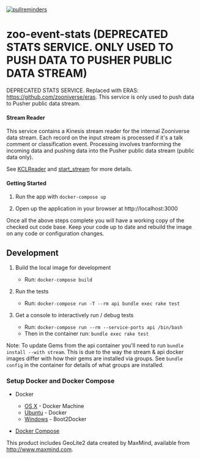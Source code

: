 [![pullreminders](https://pullreminders.com/badge.svg)](https://pullreminders.com?ref=badge)

# zoo-event-stats (DEPRECATED STATS SERVICE. ONLY USED TO PUSH DATA TO PUSHER PUBLIC DATA STREAM)

DEPRECATED STATS SERVICE. Replaced with ERAS: https://github.com/zooniverse/eras. This service is only used to push data to Pusher public data stream. 

#### Stream Reader

This service contains a Kinesis stream reader for the internal Zooniverse data stream.
Each record on the input stream is processed if it's a talk comment or classification event.
Processing involves tranforming the incoming data and
pushing data into the Pusher public data stream (public data only).

See [KCLReader](./lib/input/kcl_reader.rb) and [start_stream](./bin/start_stream) for more details.


#### Getting Started

1. Run the app with `docker-compose up`

0. Open up the application in your browser at http://localhost:3000

Once all the above steps complete you will have a working copy of the checked out code base. Keep your code up to date and rebuild the image on any code or configuration changes.

## Development

1. Build the local image for development
    * Run: `docker-compose build`

0. Run the tests
    * Run: `docker-compose run -T --rm api bundle exec rake test`

0. Get a console to interactively run / debug tests
    * Run: `docker-compose run --rm --service-ports api /bin/bash`
    * Then in the container run: `bundle exec rake test`


Note: To update Gems from the api container you'll need to run `bundle install --with stream`. This is due to the way the stream & api docker images differ with how their gems are installed via groups. See `bundle config` in the container for details of what groups are installed.

### Setup Docker and Docker Compose

* Docker
  * [OS X](https://docs.docker.com/installation/mac/) - Docker Machine
  * [Ubuntu](https://docs.docker.com/installation/ubuntulinux/) - Docker
  * [Windows](http://docs.docker.com/installation/windows/) - Boot2Docker

* [Docker Compose](https://docs.docker.com/compose/)

This product includes GeoLite2 data created by MaxMind, available from
<a href="http://www.maxmind.com">http://www.maxmind.com</a>.
